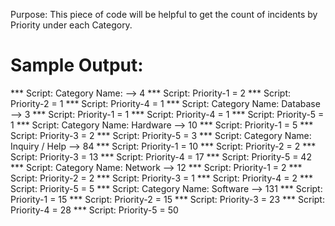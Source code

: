 Purpose: This piece of code will be helpful to get the count of incidents by Priority under each Category.

Sample Output:
==============
*** Script: Category Name:  --> 4
*** Script: Priority-1 = 2
*** Script: Priority-2 = 1
*** Script: Priority-4 = 1
*** Script: Category Name: Database --> 3
*** Script: Priority-1 = 1
*** Script: Priority-4 = 1
*** Script: Priority-5 = 1
*** Script: Category Name: Hardware --> 10
*** Script: Priority-1 = 5
*** Script: Priority-3 = 2
*** Script: Priority-5 = 3
*** Script: Category Name: Inquiry / Help --> 84
*** Script: Priority-1 = 10
*** Script: Priority-2 = 2
*** Script: Priority-3 = 13
*** Script: Priority-4 = 17
*** Script: Priority-5 = 42
*** Script: Category Name: Network --> 12
*** Script: Priority-1 = 2
*** Script: Priority-2 = 2
*** Script: Priority-3 = 1
*** Script: Priority-4 = 2
*** Script: Priority-5 = 5
*** Script: Category Name: Software --> 131
*** Script: Priority-1 = 15
*** Script: Priority-2 = 15
*** Script: Priority-3 = 23
*** Script: Priority-4 = 28
*** Script: Priority-5 = 50



